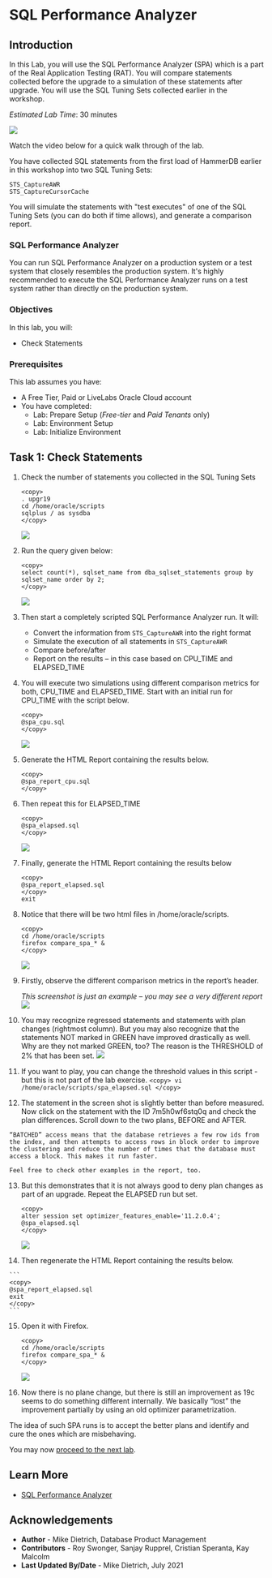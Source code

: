 # SQL Performance Analyzer

## Introduction

In this Lab, you will use the SQL Performance Analyzer (SPA) which is a part of the Real Application Testing (RAT). You will compare statements collected before the upgrade to a simulation of these statements after upgrade. You will use the SQL Tuning Sets collected earlier in the workshop.

*Estimated Lab Time*: 30 minutes

![](./images/performance_prescription_03.png " ")

Watch the video below for a quick walk through of the lab.
[](youtube:9_f9IqFYc_A)

You have collected SQL statements from the first load of HammerDB earlier in this workshop into two SQL Tuning Sets:

    STS_CaptureAWR
    STS_CaptureCursorCache

You will simulate the statements with "test executes" of one of the SQL Tuning Sets (you can do both if time allows), and generate a comparison report.

### SQL Performance Analyzer
You can run SQL Performance Analyzer on a production system or a test system that closely resembles the production system. It's highly recommended to execute the SQL Performance Analyzer runs on a test system rather than directly on the production system.


### Objectives

In this lab, you will:
* Check Statements

### Prerequisites
This lab assumes you have:
- A Free Tier, Paid or LiveLabs Oracle Cloud account
- You have completed:
    - Lab: Prepare Setup (*Free-tier* and *Paid Tenants* only)
    - Lab: Environment Setup
    - Lab: Initialize Environment

## Task 1: Check Statements


1. Check the number of statements you collected in the SQL Tuning Sets

    ```
    <copy>
    . upgr19
    cd /home/oracle/scripts
    sqlplus / as sysdba
    </copy>
    ```
    ![](./images/sql_per_1.png " ")

2. Run the query given below:

    ```
    <copy>
    select count(*), sqlset_name from dba_sqlset_statements group by sqlset_name order by 2;
    </copy>
    ```
    ![](./images/sql_per_2.png " ")

3. Then start a completely scripted SQL Performance Analyzer run.
   It will:
      - Convert the information from `STS_CaptureAWR` into the right format
      - Simulate the execution of all statements in `STS_CaptureAWR`
      - Compare before/after
      - Report on the results – in this case based on CPU\_TIME and ELAPSED\_TIME

4. You will execute two simulations using different comparison metrics for both, CPU\_TIME and ELAPSED\_TIME.  Start with an initial run for CPU\_TIME with the script below.

    ```
    <copy>
    @spa_cpu.sql
    </copy>
    ```
    ![](./images/sql_per_3.png " ")

5. Generate the HTML Report containing the results below.

    ```
    <copy>
    @spa_report_cpu.sql
    </copy>
    ```
6. Then repeat this for ELAPSED\_TIME

    ```
    <copy>
    @spa_elapsed.sql
    </copy>
    ```
    ![](./images/sql_per_4.png " ")

7. Finally, generate the HTML Report containing the results below

    ```
    <copy>
    @spa_report_elapsed.sql
    </copy>
    exit
    ```

8. Notice that there will be two html files in /home/oracle/scripts.

    ```
    <copy>
    cd /home/oracle/scripts
    firefox compare_spa_* &
    </copy>
    ```
    ![](./images/sql_per_5.png " ")

9.  Firstly, observe the different comparison metrics in the report’s header.

    *This screenshot is just an example – you may see a very different report*
    ![](./images/sql_per_6.png " ")

10.  You may recognize regressed statements and statements with plan changes (rightmost column).  But you may also recognize that the statements NOT marked in GREEN have improved drastically as well.  Why are they not marked GREEN, too? The reason is the THRESHOLD of 2% that has been set.
    ![](./images/sql_per_9.png " ")

11.  If you want to play, you can change the threshold values in this script - but this is not part of the lab exercise.
    ```
    <copy>
    vi /home/oracle/scripts/spa_elapsed.sql
    </copy>
    ```

12.  The statement in the screen shot is slightly better than before measured.  Now click on the statement with the ID 7m5h0wf6stq0q and check the plan differences.  Scroll down to the two plans, BEFORE and AFTER.

    “BATCHED” access means that the database retrieves a few row ids from the index, and then attempts to access rows in block order to improve the clustering and reduce the number of times that the database must access a block. This makes it run faster.

    Feel free to check other examples in the report, too.

13. But this demonstrates that it is not always good to deny plan changes as part of an upgrade. Repeat the ELAPSED run but set.

    ```
    <copy>
    alter session set optimizer_features_enable='11.2.0.4';
    @spa_elapsed.sql
    </copy>
    ```
    ![](./images/sql_per_7.png " ")

14.  Then regenerate the HTML Report containing the results below.

    ```
    <copy>
    @spa_report_elapsed.sql
    exit
    </copy>
    ```

15. Open it with Firefox.

    ```
    <copy>
    cd /home/oracle/scripts
    firefox compare_spa_* &
    </copy>
    ```
    ![](./images/sql_per_8.png " ")

16.  Now there is no plane change, but there is still an improvement as 19c seems to do something different internally. We basically “lost” the improvement partially by using an old optimizer parametrization.

The idea of such SPA runs is to accept the better plans and identify and cure the ones which are misbehaving.

You may now [proceed to the next lab](#next).

## Learn More

* [SQL Performance Analyzer](https://docs.oracle.com/en/database/oracle/oracle-database/19/ratug/introduction-to-sql-performance-analyzer.html#GUID-860FC707-B281-4D81-8B43-1E3857194A72)

## Acknowledgements
* **Author** - Mike Dietrich, Database Product Management
* **Contributors** -  Roy Swonger, Sanjay Rupprel, Cristian Speranta, Kay Malcolm
* **Last Updated By/Date** - Mike Dietrich, July 2021
